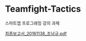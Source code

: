 # Teamfight-Tactics
스마트앱 프로그래밍 강의 과제

[최종보고서_20161138_조남규.pdf](https://github.com/namkyu742/Teamfight-Tactics/files/6804813/_20161138_.pdf)
